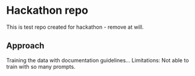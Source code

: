# Hackathon repo
This is test repo created for hackathon - remove at will.

## Approach
Training the data with documentation guidelines...
Limitations: Not able to train with so many prompts.
